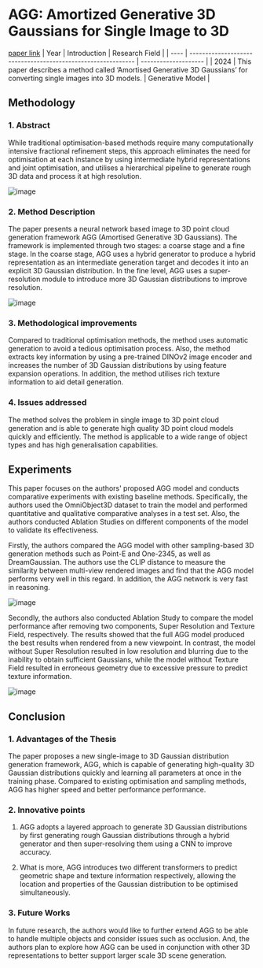 # AGG: Amortized Generative 3D Gaussians for Single Image to 3D
[paper link](https://arxiv.org/pdf/2401.04099) 
| Year | Introduction                                                         | Research Field                 |
| ---- | ------------------------------------------------------------ | -------------------- |
| 2024 |  This paper describes a method called ‘Amortised Generative 3D Gaussians’ for converting single images into 3D models.         |  Generative Model        |

## Methodology

### 1. Abstract
While traditional optimisation-based methods require many computationally intensive fractional refinement steps, this approach eliminates the need for optimisation at each instance by using intermediate hybrid representations and joint optimisation, and utilises a hierarchical pipeline to generate rough 3D data and process it at high resolution.

![image](https://github.com/user-attachments/assets/fb8e6187-4109-4319-afcb-3cdaadc6d990)
### 2. Method Description 
The paper presents a neural network based image to 3D point cloud generation framework AGG (Amortised Generative 3D Gaussians). The framework is implemented through two stages: a coarse stage and a fine stage. In the coarse stage, AGG uses a hybrid generator to produce a hybrid representation as an intermediate generation target and decodes it into an explicit 3D Gaussian distribution. In the fine level, AGG uses a super-resolution module to introduce more 3D Gaussian distributions to improve resolution.

![image](https://github.com/user-attachments/assets/e702adff-99cb-49c6-ba0d-829191f98162)

### 3. Methodological improvements
Compared to traditional optimisation methods, the method uses automatic generation to avoid a tedious optimisation process. Also, the method extracts key information by using a pre-trained DINOv2 image encoder and increases the number of 3D Gaussian distributions by using feature expansion operations. In addition, the method utilises rich texture information to aid detail generation.

### 4. Issues addressed 
The method solves the problem in single image to 3D point cloud generation and is able to generate high quality 3D point cloud models quickly and efficiently. The method is applicable to a wide range of object types and has high generalisation capabilities.

## Experiments
This paper focuses on the authors' proposed AGG model and conducts comparative experiments with existing baseline methods. Specifically, the authors used the OmniObject3D dataset to train the model and performed quantitative and qualitative comparative analyses in a test set. Also, the authors conducted Ablation Studies on different components of the model to validate its effectiveness.

Firstly, the authors compared the AGG model with other sampling-based 3D generation methods such as Point-E and One-2345, as well as DreamGaussian. The authors use the CLIP distance to measure the similarity between multi-view rendered images and find that the AGG model performs very well in this regard. In addition, the AGG network is very fast in reasoning.

![image](https://github.com/user-attachments/assets/df4f94ca-842f-4b90-b3c3-f642d90039e2)

Secondly, the authors also conducted Ablation Study to compare the model performance after removing two components, Super Resolution and Texture Field, respectively. The results showed that the full AGG model produced the best results when rendered from a new viewpoint. In contrast, the model without Super Resolution resulted in low resolution and blurring due to the inability to obtain sufficient Gaussians, while the model without Texture Field resulted in erroneous geometry due to excessive pressure to predict texture information.  

![image](https://github.com/user-attachments/assets/5350f24c-e344-4fd9-9392-9b0a8aaf7d08)

## Conclusion

### 1. Advantages of the Thesis
The paper proposes a new single-image to 3D Gaussian distribution generation framework, AGG, which is capable of generating high-quality 3D Gaussian distributions quickly and learning all parameters at once in the training phase. Compared to existing optimisation and sampling methods, AGG has higher speed and better performance performance.
 
### 2. Innovative points
  1. AGG adopts a layered approach to generate 3D Gaussian distributions by first generating rough Gaussian distributions through a hybrid generator and then super-resolving them using a CNN to improve accuracy.
  
  2. What is more, AGG introduces two different transformers to predict geometric shape and texture information respectively, allowing the location and properties of the Gaussian distribution to be optimised simultaneously. 

### 3. Future Works
In future research, the authors would like to further extend AGG to be able to handle multiple objects and consider issues such as occlusion. And, the authors plan to explore how AGG can be used in conjunction with other 3D representations to better support larger scale 3D scene generation. 
